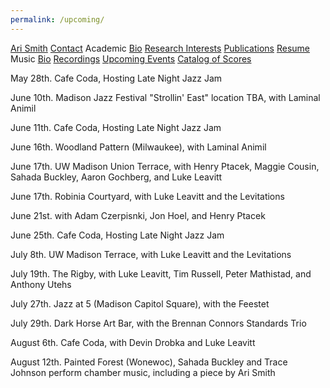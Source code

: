 ```yaml
---
permalink: /upcoming/
---
```


<div class="sidenav">
  <a href="../">Ari Smith</a>
  <a href="../contact">Contact</a>
  <atitle>Academic</atitle>
  <a href="../academic-bio"><asub>Bio</asub></a>
  <a href="../research-interests"><asub>Research Interests</asub></a>
  <a href="../publications"><asub>Publications</asub></a>
  <a href="../Ari Smith Resume as of 2022-02-11.pdf" download><asub>Resume</asub></a>
  <atitle>Music</atitle>
  <a href="../music-bio"><asub>Bio</asub></a>
  <a href="../recordings"><asub>Recordings</asub></a>
  <a href="../upcoming"><asub>Upcoming Events</asub></a>
  <a href="../catalog-of-works"><asub>Catalog of Scores</asub></a>
</div>


May 28th. Cafe Coda, Hosting Late Night Jazz Jam

June 10th. Madison Jazz Festival "Strollin' East" location TBA, with Laminal Animil

June 11th. Cafe Coda, Hosting Late Night Jazz Jam

June 16th. Woodland Pattern (Milwaukee), with Laminal Animil

June 17th. UW Madison Union Terrace, with Henry Ptacek, Maggie Cousin, Sahada Buckley, Aaron Gochberg, and Luke Leavitt

June 17th. Robinia Courtyard, with Luke Leavitt and the Levitations

June 21st. with Adam Czerpisnki, Jon Hoel, and Henry Ptacek

June 25th. Cafe Coda, Hosting Late Night Jazz Jam

July 8th. UW Madison Terrace, with Luke Leavitt and the Levitations

July 19th. The Rigby, with Luke Leavitt, Tim Russell, Peter Mathistad, and Anthony Utehs

July 27th. Jazz at 5 (Madison Capitol Square), with the Feestet

July 29th. Dark Horse Art Bar, with the Brennan Connors Standards Trio

August 6th. Cafe Coda, with Devin Drobka and Luke Leavitt

August 12th. Painted Forest (Wonewoc), Sahada Buckley and Trace Johnson perform chamber music, including a piece by Ari Smith
